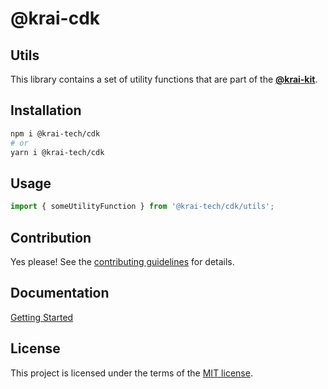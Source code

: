 # @krai-cdk
## Utils

This library contains a set of utility functions that are part of the [**@krai-kit**](https://github.com/krai-tech/krai-kit).
## Installation

```bash
npm i @krai-tech/cdk
# or
yarn i @krai-tech/cdk
```

## Usage

```ts
import { someUtilityFunction } from '@krai-tech/cdk/utils';
```

## Contribution

Yes please! See the
[contributing guidelines](https://krai-kit.dev/en/docs/contribution)
for details.

## Documentation

[Getting Started](https://krai-kit.dev/en/docs/getting-started)

## License

This project is licensed under the terms of the
[MIT license](https://github.com/krai-tech/krai-kit/blob/master/LICENSE).
